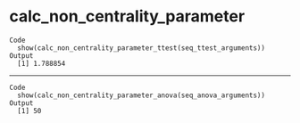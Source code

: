 # calc_non_centrality_parameter

    Code
      show(calc_non_centrality_parameter_ttest(seq_ttest_arguments))
    Output
      [1] 1.788854

---

    Code
      show(calc_non_centrality_parameter_anova(seq_anova_arguments))
    Output
      [1] 50

